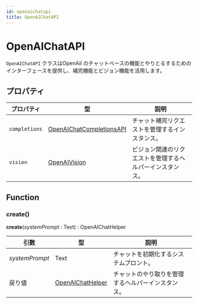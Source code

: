 ```yaml
---
id: openaichatapi
title: OpenAIChatAPI
---
```


# OpenAIChatAPI

`OpenAIChatAPI` クラスはOpenAiI のチャットベースの機能とやりとるするためのインターフェースを提供し、補完機能とビジョン機能を活用します。

## プロパティ

| プロパティ         | 型                                                       | 説明                           |
| ------------- | ------------------------------------------------------- | ---------------------------- |
| `completions` | [OpenAIChatCompletionsAPI](OpenAIChatCompletionsAPI.md) | チャット補完リクエストを管理するインスタンス。      |
| `vision`      | [OpenAIVision](OpenAIVision.md)                         | ビジョン関連のリクエストを管理するヘルパーインスタンス。 |

## Function

### create()

**create**(*systemPrompt* : Text) : OpenAIChatHelper

| 引数             | 型                                       | 説明                        |
| -------------- | --------------------------------------- | ------------------------- |
| *systemPrompt* | Text                                    | チャットを初期化するシステムプロント。       |
| 戻り値            | [OpenAIChatHelper](OpenAIChatHelper.md) | チャットのやり取りを管理するヘルパーインスタンス。 |
